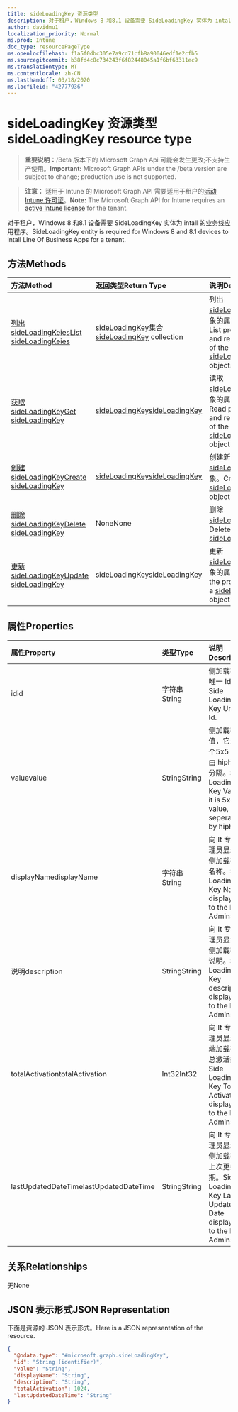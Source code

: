 ```yaml
---
title: sideLoadingKey 资源类型
description: 对于租户，Windows 8 和8.1 设备需要 SideLoadingKey 实体为 intall 的业务线应用程序。
author: davidmu1
localization_priority: Normal
ms.prod: Intune
doc_type: resourcePageType
ms.openlocfilehash: f1a5f0dbc305e7a9cd71cfb8a90046edf1e2cfb5
ms.sourcegitcommit: b38fd4c8c734243f6f82448045a1f6bf63311ec9
ms.translationtype: MT
ms.contentlocale: zh-CN
ms.lasthandoff: 03/18/2020
ms.locfileid: "42777936"
---
```

# <a name="sideloadingkey-resource-type"></a><span data-ttu-id="2d9ce-103">sideLoadingKey 资源类型</span><span class="sxs-lookup"><span data-stu-id="2d9ce-103">sideLoadingKey resource type</span></span>

> <span data-ttu-id="2d9ce-104">**重要说明：**/Beta 版本下的 Microsoft Graph Api 可能会发生更改;不支持生产使用。</span><span class="sxs-lookup"><span data-stu-id="2d9ce-104">**Important:** Microsoft Graph APIs under the /beta version are subject to change; production use is not supported.</span></span>

> <span data-ttu-id="2d9ce-105">**注意：** 适用于 Intune 的 Microsoft Graph API 需要适用于租户的[活动 Intune 许可证](https://go.microsoft.com/fwlink/?linkid=839381)。</span><span class="sxs-lookup"><span data-stu-id="2d9ce-105">**Note:** The Microsoft Graph API for Intune requires an [active Intune license](https://go.microsoft.com/fwlink/?linkid=839381) for the tenant.</span></span>

<span data-ttu-id="2d9ce-106">对于租户，Windows 8 和8.1 设备需要 SideLoadingKey 实体为 intall 的业务线应用程序。</span><span class="sxs-lookup"><span data-stu-id="2d9ce-106">SideLoadingKey entity is required for Windows 8 and 8.1 devices to intall Line Of Business Apps for a tenant.</span></span>

## <a name="methods"></a><span data-ttu-id="2d9ce-107">方法</span><span class="sxs-lookup"><span data-stu-id="2d9ce-107">Methods</span></span>
|<span data-ttu-id="2d9ce-108">方法</span><span class="sxs-lookup"><span data-stu-id="2d9ce-108">Method</span></span>|<span data-ttu-id="2d9ce-109">返回类型</span><span class="sxs-lookup"><span data-stu-id="2d9ce-109">Return Type</span></span>|<span data-ttu-id="2d9ce-110">说明</span><span class="sxs-lookup"><span data-stu-id="2d9ce-110">Description</span></span>|
|:---|:---|:---|
|[<span data-ttu-id="2d9ce-111">列出 sideLoadingKeies</span><span class="sxs-lookup"><span data-stu-id="2d9ce-111">List sideLoadingKeies</span></span>](../api/intune-onboarding-sideloadingkey-list.md)|<span data-ttu-id="2d9ce-112">[sideLoadingKey](../resources/intune-onboarding-sideloadingkey.md)集合</span><span class="sxs-lookup"><span data-stu-id="2d9ce-112">[sideLoadingKey](../resources/intune-onboarding-sideloadingkey.md) collection</span></span>|<span data-ttu-id="2d9ce-113">列出[sideLoadingKey](../resources/intune-onboarding-sideloadingkey.md)对象的属性和关系。</span><span class="sxs-lookup"><span data-stu-id="2d9ce-113">List properties and relationships of the [sideLoadingKey](../resources/intune-onboarding-sideloadingkey.md) objects.</span></span>|
|[<span data-ttu-id="2d9ce-114">获取 sideLoadingKey</span><span class="sxs-lookup"><span data-stu-id="2d9ce-114">Get sideLoadingKey</span></span>](../api/intune-onboarding-sideloadingkey-get.md)|[<span data-ttu-id="2d9ce-115">sideLoadingKey</span><span class="sxs-lookup"><span data-stu-id="2d9ce-115">sideLoadingKey</span></span>](../resources/intune-onboarding-sideloadingkey.md)|<span data-ttu-id="2d9ce-116">读取[sideLoadingKey](../resources/intune-onboarding-sideloadingkey.md)对象的属性和关系。</span><span class="sxs-lookup"><span data-stu-id="2d9ce-116">Read properties and relationships of the [sideLoadingKey](../resources/intune-onboarding-sideloadingkey.md) object.</span></span>|
|[<span data-ttu-id="2d9ce-117">创建 sideLoadingKey</span><span class="sxs-lookup"><span data-stu-id="2d9ce-117">Create sideLoadingKey</span></span>](../api/intune-onboarding-sideloadingkey-create.md)|[<span data-ttu-id="2d9ce-118">sideLoadingKey</span><span class="sxs-lookup"><span data-stu-id="2d9ce-118">sideLoadingKey</span></span>](../resources/intune-onboarding-sideloadingkey.md)|<span data-ttu-id="2d9ce-119">创建新的[sideLoadingKey](../resources/intune-onboarding-sideloadingkey.md)对象。</span><span class="sxs-lookup"><span data-stu-id="2d9ce-119">Create a new [sideLoadingKey](../resources/intune-onboarding-sideloadingkey.md) object.</span></span>|
|[<span data-ttu-id="2d9ce-120">删除 sideLoadingKey</span><span class="sxs-lookup"><span data-stu-id="2d9ce-120">Delete sideLoadingKey</span></span>](../api/intune-onboarding-sideloadingkey-delete.md)|<span data-ttu-id="2d9ce-121">None</span><span class="sxs-lookup"><span data-stu-id="2d9ce-121">None</span></span>|<span data-ttu-id="2d9ce-122">删除[sideLoadingKey](../resources/intune-onboarding-sideloadingkey.md)。</span><span class="sxs-lookup"><span data-stu-id="2d9ce-122">Deletes a [sideLoadingKey](../resources/intune-onboarding-sideloadingkey.md).</span></span>|
|[<span data-ttu-id="2d9ce-123">更新 sideLoadingKey</span><span class="sxs-lookup"><span data-stu-id="2d9ce-123">Update sideLoadingKey</span></span>](../api/intune-onboarding-sideloadingkey-update.md)|[<span data-ttu-id="2d9ce-124">sideLoadingKey</span><span class="sxs-lookup"><span data-stu-id="2d9ce-124">sideLoadingKey</span></span>](../resources/intune-onboarding-sideloadingkey.md)|<span data-ttu-id="2d9ce-125">更新[sideLoadingKey](../resources/intune-onboarding-sideloadingkey.md)对象的属性。</span><span class="sxs-lookup"><span data-stu-id="2d9ce-125">Update the properties of a [sideLoadingKey](../resources/intune-onboarding-sideloadingkey.md) object.</span></span>|

## <a name="properties"></a><span data-ttu-id="2d9ce-126">属性</span><span class="sxs-lookup"><span data-stu-id="2d9ce-126">Properties</span></span>
|<span data-ttu-id="2d9ce-127">属性</span><span class="sxs-lookup"><span data-stu-id="2d9ce-127">Property</span></span>|<span data-ttu-id="2d9ce-128">类型</span><span class="sxs-lookup"><span data-stu-id="2d9ce-128">Type</span></span>|<span data-ttu-id="2d9ce-129">说明</span><span class="sxs-lookup"><span data-stu-id="2d9ce-129">Description</span></span>|
|:---|:---|:---|
|<span data-ttu-id="2d9ce-130">id</span><span class="sxs-lookup"><span data-stu-id="2d9ce-130">id</span></span>|<span data-ttu-id="2d9ce-131">字符串</span><span class="sxs-lookup"><span data-stu-id="2d9ce-131">String</span></span>|<span data-ttu-id="2d9ce-132">侧加载密钥唯一 Id。</span><span class="sxs-lookup"><span data-stu-id="2d9ce-132">Side Loading Key Unique Id.</span></span>|
|<span data-ttu-id="2d9ce-133">value</span><span class="sxs-lookup"><span data-stu-id="2d9ce-133">value</span></span>|<span data-ttu-id="2d9ce-134">String</span><span class="sxs-lookup"><span data-stu-id="2d9ce-134">String</span></span>|<span data-ttu-id="2d9ce-135">侧加载密钥值，它是一个5x5 值，由 hiphens 分隔。</span><span class="sxs-lookup"><span data-stu-id="2d9ce-135">Side Loading Key Value, it is 5x5 value, seperated by hiphens.</span></span>|
|<span data-ttu-id="2d9ce-136">displayName</span><span class="sxs-lookup"><span data-stu-id="2d9ce-136">displayName</span></span>|<span data-ttu-id="2d9ce-137">字符串</span><span class="sxs-lookup"><span data-stu-id="2d9ce-137">String</span></span>|<span data-ttu-id="2d9ce-138">向 It 专业管理员显示的侧加载密钥名称。</span><span class="sxs-lookup"><span data-stu-id="2d9ce-138">Side Loading Key Name displayed to the ITPro Admins.</span></span>|
|<span data-ttu-id="2d9ce-139">说明</span><span class="sxs-lookup"><span data-stu-id="2d9ce-139">description</span></span>|<span data-ttu-id="2d9ce-140">String</span><span class="sxs-lookup"><span data-stu-id="2d9ce-140">String</span></span>|<span data-ttu-id="2d9ce-141">向 It 专业管理员显示的侧加载密钥说明。</span><span class="sxs-lookup"><span data-stu-id="2d9ce-141">Side Loading Key description displayed to the ITPro Admins..</span></span>|
|<span data-ttu-id="2d9ce-142">totalActivation</span><span class="sxs-lookup"><span data-stu-id="2d9ce-142">totalActivation</span></span>|<span data-ttu-id="2d9ce-143">Int32</span><span class="sxs-lookup"><span data-stu-id="2d9ce-143">Int32</span></span>|<span data-ttu-id="2d9ce-144">向 It 专业管理员显示的端加载密钥总激活数。</span><span class="sxs-lookup"><span data-stu-id="2d9ce-144">Side Loading Key Total Activation displayed to the ITPro Admins.</span></span>|
|<span data-ttu-id="2d9ce-145">lastUpdatedDateTime</span><span class="sxs-lookup"><span data-stu-id="2d9ce-145">lastUpdatedDateTime</span></span>|<span data-ttu-id="2d9ce-146">String</span><span class="sxs-lookup"><span data-stu-id="2d9ce-146">String</span></span>|<span data-ttu-id="2d9ce-147">向 It 专业管理员显示的侧加载密钥上次更新日期。</span><span class="sxs-lookup"><span data-stu-id="2d9ce-147">Side Loading Key Last Updated Date displayed to the ITPro Admins.</span></span>|

## <a name="relationships"></a><span data-ttu-id="2d9ce-148">关系</span><span class="sxs-lookup"><span data-stu-id="2d9ce-148">Relationships</span></span>
<span data-ttu-id="2d9ce-149">无</span><span class="sxs-lookup"><span data-stu-id="2d9ce-149">None</span></span>

## <a name="json-representation"></a><span data-ttu-id="2d9ce-150">JSON 表示形式</span><span class="sxs-lookup"><span data-stu-id="2d9ce-150">JSON Representation</span></span>
<span data-ttu-id="2d9ce-151">下面是资源的 JSON 表示形式。</span><span class="sxs-lookup"><span data-stu-id="2d9ce-151">Here is a JSON representation of the resource.</span></span>
<!-- {
  "blockType": "resource",
  "keyProperty": "id",
  "@odata.type": "microsoft.graph.sideLoadingKey"
}
-->
``` json
{
  "@odata.type": "#microsoft.graph.sideLoadingKey",
  "id": "String (identifier)",
  "value": "String",
  "displayName": "String",
  "description": "String",
  "totalActivation": 1024,
  "lastUpdatedDateTime": "String"
}
```



